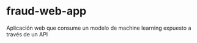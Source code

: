 # fraud-web-app
Aplicación web que consume un modelo de machine learning expuesto a través de un API
